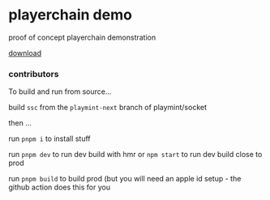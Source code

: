 # playerchain demo

proof of concept playerchain demonstration

[download](https://github.com/playmint/playerchain-demo/releases/latest)

### contributors

To build and run from source...

build `ssc` from the `playmint-next` branch of playmint/socket

then ...

run `pnpm i` to install stuff

run `pnpm dev` to run dev build with hmr or `npm start` to run dev build close to prod

run `pnpm build` to build prod (but you will need an apple id setup - the github action does this for you
